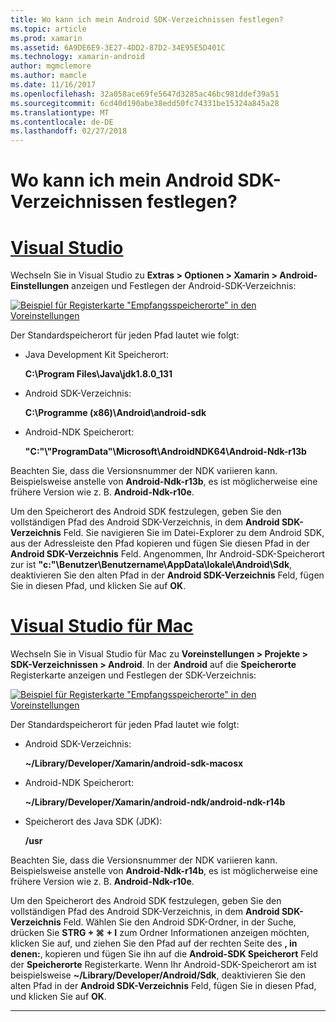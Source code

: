 ```yaml
---
title: Wo kann ich mein Android SDK-Verzeichnissen festlegen?
ms.topic: article
ms.prod: xamarin
ms.assetid: 6A9DE6E9-3E27-4DD2-87D2-34E95E5D401C
ms.technology: xamarin-android
author: mgmclemore
ms.author: mamcle
ms.date: 11/16/2017
ms.openlocfilehash: 32a058ace69fe5647d3285ac46bc981ddef39a51
ms.sourcegitcommit: 6cd40d190abe38edd50fc74331be15324a845a28
ms.translationtype: MT
ms.contentlocale: de-DE
ms.lasthandoff: 02/27/2018
---
```

# <a name="where-can-i-set-my-android-sdk-locations"></a>Wo kann ich mein Android SDK-Verzeichnissen festlegen?

# <a name="visual-studiotabvswin"></a>[Visual Studio](#tab/vswin)

Wechseln Sie in Visual Studio zu **Extras > Optionen > Xamarin > Android-Einstellungen** anzeigen und Festlegen der Android-SDK-Verzeichnis:

[![Beispiel für Registerkarte "Empfangsspeicherorte" in den Voreinstellungen](android-sdk-location-images/win/01-locations-sml.png)](android-sdk-location-images/win/01-locations.png)

Der Standardspeicherort für jeden Pfad lautet wie folgt:

- Java Development Kit Speicherort: 

    **C:\\Program Files\\Java\\jdk1.8.0_131**

- Android SDK-Verzeichnis: 

    **C:\\Programme (x86)\\Android\\android-sdk**

- Android-NDK Speicherort: 

    **"C:"\\"ProgramData"\\Microsoft\\AndroidNDK64\\Android-Ndk-r13b**

Beachten Sie, dass die Versionsnummer der NDK variieren kann. Beispielsweise anstelle von **Android-Ndk-r13b**, es ist möglicherweise eine frühere Version wie z. B. **Android-Ndk-r10e**.

Um den Speicherort des Android SDK festzulegen, geben Sie den vollständigen Pfad des Android SDK-Verzeichnis, in dem **Android SDK-Verzeichnis** Feld. Sie navigieren Sie im Datei-Explorer zu dem Android SDK, aus der Adressleiste den Pfad kopieren und fügen Sie diesen Pfad in der **Android SDK-Verzeichnis** Feld.
Angenommen, Ihr Android-SDK-Speicherort zur ist **"c:"\\Benutzer\\Benutzername\\AppData\\lokale\\Android\\Sdk**, deaktivieren Sie den alten Pfad in der  **Android SDK-Verzeichnis** Feld, fügen Sie in diesen Pfad, und klicken Sie auf **OK**.

# <a name="visual-studio-for-mactabvsmac"></a>[Visual Studio für Mac](#tab/vsmac)

Wechseln Sie in Visual Studio für Mac zu **Voreinstellungen > Projekte > SDK-Verzeichnissen > Android**. In der **Android** auf die **Speicherorte** Registerkarte anzeigen und Festlegen der SDK-Verzeichnis:

[![Beispiel für Registerkarte "Empfangsspeicherorte" in den Voreinstellungen](android-sdk-location-images/mac/01-locations-sml.png)](android-sdk-location-images/mac/01-locations.png)

Der Standardspeicherort für jeden Pfad lautet wie folgt:

- Android SDK-Verzeichnis: 

    **~/Library/Developer/Xamarin/android-sdk-macosx**

- Android-NDK Speicherort: 

    **~/Library/Developer/Xamarin/android-ndk/android-ndk-r14b**

- Speicherort des Java SDK (JDK): 

    **/usr**

Beachten Sie, dass die Versionsnummer der NDK variieren kann. Beispielsweise anstelle von **Android-Ndk-r14b**, es ist möglicherweise eine frühere Version wie z. B. **Android-Ndk-r10e**.

Um den Speicherort des Android SDK festzulegen, geben Sie den vollständigen Pfad des Android SDK-Verzeichnis, in dem **Android SDK-Verzeichnis** Feld. Wählen Sie den Android SDK-Ordner, in der Suche, drücken Sie **STRG + &#8984; + I** zum Ordner Informationen anzeigen möchten, klicken Sie auf, und ziehen Sie den Pfad auf der rechten Seite des **, in denen:**, kopieren und fügen Sie ihn auf die **Android-SDK Speicherort** Feld der **Speicherorte** Registerkarte. Wenn Ihr Android-SDK-Speicherort am ist beispielsweise **~/Library/Developer/Android/Sdk**, deaktivieren Sie den alten Pfad in der **Android SDK-Verzeichnis** Feld, fügen Sie in diesen Pfad, und klicken Sie auf **OK**.

-----
